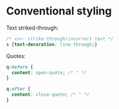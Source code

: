 # Conventional styling

Text striked-through:
```css
/* <s>: strike-through/incorrect text */
s {text-decoration: line-through;}
```

Quotes:
```css
q:before {
  content: open-quote; /* " */
}

q:after {
  content: close-quote; /* " */
}
```
